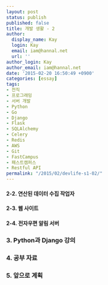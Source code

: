 ```yaml
---
layout: post
status: publish
published: false
title: 개발 생활 - 2
author:
  display_name: Kay
  login: Kay
  email: iam@hannal.net
  url: ''
author_login: Kay
author_email: iam@hannal.net
date: '2015-02-20 16:50:49 +0900'
categories: [essay]
tags:
- 전직
- 프로그래밍
- 서버 개발
- Python
- Go
- Django
- Flask
- SQLAlchemy
- Celery
- Redis
- AWS
- Git
- FastCampus
- 패스트캠퍼스
- Restful API
permalink: "/2015/02/devlife-s1-02/"
---
```



#### 2-2. 연산된 데이터 수집 작업자


#### 2-3. 웹 사이트


#### 2-4. 전자우편 알림 서버


### 3. Python과 Django 강의


### 4. 공부 자료

### 5. 앞으로 계획



